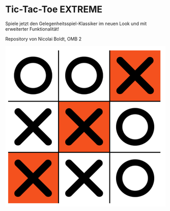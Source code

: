 # Tic-Tac-Toe EXTREME

Spiele jetzt den Gelegenheitsspiel-Klassiker im neuen Look und mit erweiterter Funktionalität!

Repository von Nicolai Boldt, OMB 2

![TicTacToe](./assets/img/screen_klassisch.PNG)

